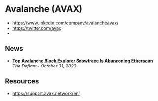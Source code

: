 # Avalanche (AVAX)

- https://www.linkedin.com/company/avalancheavax/
- https://twitter.com/avax
- 

## News

- [**Top Avalanche Block Explorer Snowtrace Is Abandoning Etherscan**](https://thedefiant.io/top-avalanche-block-explorer-snowtrace-is-abandoning-etherscan)
  <br/>_The Defiant - October 31, 2023_

## Resources

- https://support.avax.network/en/
